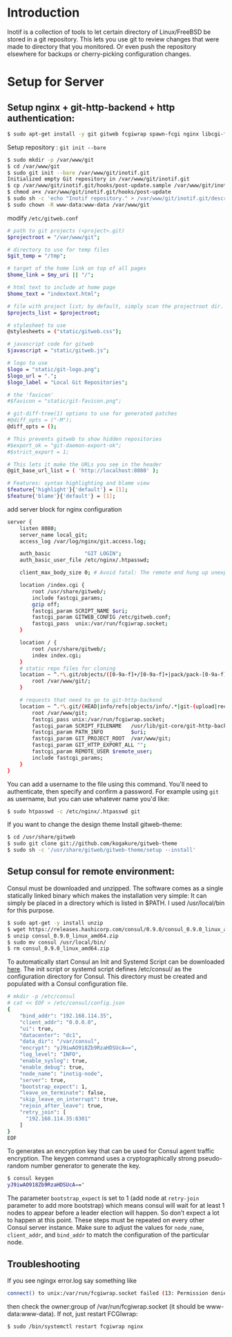 # Introduction
Inotif is a collection of tools to let certain directory of Linux/FreeBSD be stored in a git repository.
This lets you use git to review changes that were made to directory that you monitored. Or even push the repository elsewhere for backups or cherry-picking configuration changes.

# Setup for Server
## Setup nginx + git-http-backend + http authentication:
```bash
$ sudo apt-get install -y git gitweb fcgiwrap spawn-fcgi nginx libcgi-fast-perl highlight apache2-utils
```
Setup repository : `git init --bare`
```bash
$ sudo mkdir -p /var/www/git
$ cd /var/www/git
$ sudo git init --bare /var/www/git/inotif.git
Initialized empty Git repository in /var/www/git/inotif.git
$ cp /var/www/git/inotif.git/hooks/post-update.sample /var/www/git/inotif.git/hooks/post-update
$ chmod a+x /var/www/git/inotif.git/hooks/post-update
$ sudo sh -c 'echo "Inotif repository." > /var/www/git/inotif.git/description'
$ sudo chown -R www-data:www-data /var/www/git
```
modify `/etc/gitweb.conf`
```bash
# path to git projects (<project>.git)
$projectroot = "/var/www/git";

# directory to use for temp files
$git_temp = "/tmp";

# target of the home link on top of all pages
$home_link = $my_uri || "/";

# html text to include at home page
$home_text = "indextext.html";

# file with project list; by default, simply scan the projectroot dir.
$projects_list = $projectroot;

# stylesheet to use
@stylesheets = ("static/gitweb.css");

# javascript code for gitweb
$javascript = "static/gitweb.js";

# logo to use
$logo = "static/git-logo.png";
$logo_url = ".";
$logo_label = "Local Git Repositories";

# the 'favicon'
#$favicon = "static/git-favicon.png";

# git-diff-tree(1) options to use for generated patches
#@diff_opts = ("-M");
@diff_opts = ();

# This prevents gitweb to show hidden repositories
#$export_ok = "git-daemon-export-ok";
#$strict_export = 1;

# This lets it make the URLs you see in the header
@git_base_url_list = ( 'http://localhost:8080' );

# Features: syntax highlighting and blame view
$feature{'highlight'}{'default'} = [1];
$feature{'blame'}{'default'} = [1];
```
add server block for nginx configuration
```bash
server {
    listen 8080;
    server_name local_git;
    access_log /var/log/nginx/git.access.log;

    auth_basic           "GIT LOGIN";
    auth_basic_user_file /etc/nginx/.htpasswd;

    client_max_body_size 0; # Avoid fatal: The remote end hung up unexpectedly

    location /index.cgi {
        root /usr/share/gitweb/;
        include fastcgi_params;
        gzip off;
        fastcgi_param SCRIPT_NAME $uri;
        fastcgi_param GITWEB_CONFIG /etc/gitweb.conf;
        fastcgi_pass  unix:/var/run/fcgiwrap.socket;
    }

    location / {
        root /usr/share/gitweb/;
        index index.cgi;
    }
    # static repo files for cloning           
    location ~ ^.*\.git/objects/([0-9a-f]+/[0-9a-f]+|pack/pack-[0-9a-f]+.(pack|idx))$ {
        root /var/www/git/;
    }

    # requests that need to go to git-http-backend
    location ~ ^.*\.git/(HEAD|info/refs|objects/info/.*|git-(upload|receive)-pack)$ {
        root /var/www/git;
        fastcgi_pass unix:/var/run/fcgiwrap.socket;
        fastcgi_param SCRIPT_FILENAME   /usr/lib/git-core/git-http-backend;
        fastcgi_param PATH_INFO         $uri;
        fastcgi_param GIT_PROJECT_ROOT  /var/www/git;
        fastcgi_param GIT_HTTP_EXPORT_ALL "";
        fastcgi_param REMOTE_USER $remote_user;
        include fastcgi_params;
    }
}
```
You can add a username to the file using this command. You'll need to authenticate, then specify and confirm a password. For example using `git` as username, but you can use whatever name you'd like:
```bash
$ sudo htpasswd -c /etc/nginx/.htpasswd git
```
If you want to change the design theme
Install gitweb-theme:
```bash
$ cd /usr/share/gitweb
$ sudo git clone git://github.com/kogakure/gitweb-theme
$ sudo sh -c '/usr/share/gitweb/gitweb-theme/setup --install'
```
## Setup consul for remote environment:
Consul must be downloaded and unzipped. The software comes as a single statically linked binary which makes the installation very simple: It can simply be placed in a directory which is listed in $PATH. I used /usr/local/bin for this purpose.
```bash
$ sudo apt-get -y install unzip
$ wget https://releases.hashicorp.com/consul/0.9.0/consul_0.9.0_linux_amd64.zip
$ unzip consul_0.9.0_linux_amd64.zip
$ sudo mv consul /usr/local/bin/
$ rm consul_0.9.0_linux_amd64.zip
```
To automatically start Consul an Init and Systemd Script can be downloaded [here](https://gist.github.com/umardx/675ab11330bf10b9a308b02fc411eb35). The init script or systemd script defines /etc/consul/ as the configuration directory for Consul. This directory must be created and populated with a Consul configuration file.
```bash
# mkdir -p /etc/consul
# cat << EOF > /etc/consul/config.json
{
    "bind_addr": "192.168.114.35",
    "client_addr": "0.0.0.0",
    "ui": true,
    "datacenter": "dc1",
    "data_dir": "/var/consul",
    "encrypt": "yJ9iwAO918Zb9RzaHDSUcA==",
    "log_level": "INFO",
    "enable_syslog": true,
    "enable_debug": true,
    "node_name": "inotig-node",
    "server": true,
    "bootstrap_expect": 1,
    "leave_on_terminate": false,
    "skip_leave_on_interrupt": true,
    "rejoin_after_leave": true,
    "retry_join": [
      "192.168.114.35:8301"
    ]
}
EOF
```
To generates an encryption key that can be used for Consul agent traffic encryption. The keygen command uses a cryptographically strong pseudo-random number generator to generate the key.
```bash
$ consul keygen
yJ9iwAO918Zb9RzaHDSUcA=="
```
The parameter `bootstrap_expect` is set to 1 (add node at `retry-join` parameter to add more bootstrap) which means consul will wait for at least 1 nodes to appear before a leader election will happen. So don’t expect a lot to happen at this point. These steps must be repeated on every other Consul server instance. Make sure to adjust the values for `node_name`, `client_addr`, and `bind_addr` to match the configuration of the particular node.
## Troubleshooting
If you see ngingx error.log say something like
```bash
connect() to unix:/var/run/fcgiwrap.socket failed (13: Permission denied) while connecting
```
then check the owner:group of /var/run/fcgiwrap.socket (it should be www-data:www-data). If not, just restart FCGIwrap:
```bash
$ sudo /bin/systemctl restart fcgiwrap nginx
```